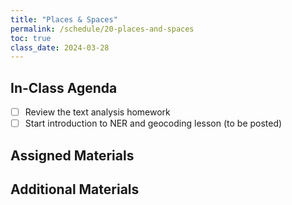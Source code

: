 ```yaml
---
title: "Places & Spaces"
permalink: /schedule/20-places-and-spaces
toc: true
class_date: 2024-03-28
---
```


## In-Class Agenda

- [ ] Review the text analysis homework
- [ ] Start introduction to NER and geocoding lesson (to be posted) 

## Assigned Materials

## Additional Materials


